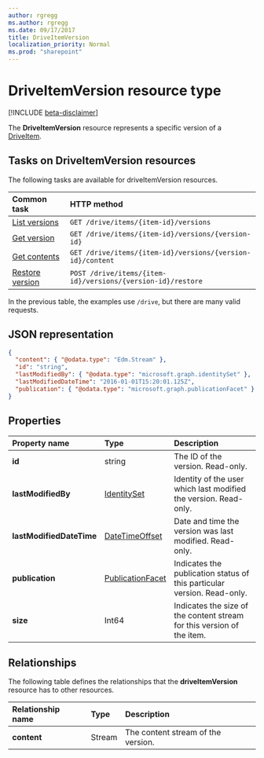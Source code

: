 ```yaml
---
author: rgregg
ms.author: rgregg
ms.date: 09/17/2017
title: DriveItemVersion
localization_priority: Normal
ms.prod: "sharepoint"
---
```

# DriveItemVersion resource type

[!INCLUDE [beta-disclaimer](../../includes/beta-disclaimer.md)]

The **DriveItemVersion** resource represents a specific version of a [DriveItem](driveitem.md).


## Tasks on DriveItemVersion resources

The following tasks are available for driveItemVersion resources.

|            Common task             |         HTTP method         |
| :--------------------------------- | :-------------------------- |
| [List versions][version-list]      | `GET /drive/items/{item-id}/versions`  |
| [Get version][version-get]         | `GET /drive/items/{item-id}/versions/{version-id}`     |
| [Get contents][content-get]        | `GET /drive/items/{item-id}/versions/{version-id}/content` |
| [Restore version][version-restore] | `POST /drive/items/{item-id}/versions/{version-id}/restore` |

[version-list]: ../api/driveitem-list-versions.md
[version-get]: ../api/driveitemversion-get.md
[content-get]: ../api/driveitemversion-get-contents.md
[version-restore]: ../api/driveitemversion-restore.md

In the previous table, the examples use `/drive`, but there are many valid requests.

## JSON representation

<!-- { "blockType": "resource", "@odata.type": "microsoft.graph.driveItemVersion", "@type.aka": "oneDrive.driveItemVersion" } -->

```json
{
  "content": { "@odata.type": "Edm.Stream" },
  "id": "string",
  "lastModifiedBy": { "@odata.type": "microsoft.graph.identitySet" },
  "lastModifiedDateTime": "2016-01-01T15:20:01.125Z",
  "publication": { "@odata.type": "microsoft.graph.publicationFacet" }
}
```

## Properties

|      Property name       |                         Type                         |                               Description                               |
| :----------------------- | :--------------------------------------------------- | :---------------------------------------------------------------------- |
| **id**                   | string                                               | The ID of the version. Read-only.                                       |
| **lastModifiedBy**       | [IdentitySet](../resources/identityset.md)           | Identity of the user which last modified the version. Read-only.        |
| **lastModifiedDateTime** | [DateTimeOffset](../resources/timestamp.md)          | Date and time the version was last modified. Read-only.                 |
| **publication**          | [PublicationFacet](../resources/publicationfacet.md) | Indicates the publication status of this particular version. Read-only. |
| **size**                 | Int64                                                | Indicates the size of the content stream for this version of the item.  |

## Relationships

The following table defines the relationships that the **driveItemVersion** resource has to other resources.

| Relationship name |  Type  |            Description             |
| :---------------- | :----- | :--------------------------------- |
| **content**       | Stream | The content stream of the version. |

<!--
{
  "type": "#page.annotation",
  "description": "The version facet provides information about the properties of a file version.",
  "keywords": "version,versions,version-history,history",
  "section": "documentation",
  "tocPath": "Facets/Version",
  "suppressions": [
    "Error: /api-reference/beta/resources/driveItemVersion.md:\r\n      Exception processing links.\r\n    System.ArgumentException: Link Definition was null. Link text: !INCLUDE [beta-disclaimer](../../includes/beta-disclaimer.md)\r\n      at ApiDoctor.Validation.DocFile.get_LinkDestinations()\r\n      at ApiDoctor.Validation.DocSet.ValidateLinks(Boolean includeWarnings, String[] relativePathForFiles, IssueLogger issues, Boolean requireFilenameCaseMatch, Boolean printOrphanedFiles)"
  ]
}
-->
